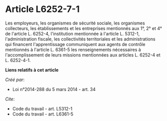 # Article L6252-7-1

Les employeurs, les organismes de sécurité sociale, les organismes collecteurs, les établissements et les entreprises
mentionnés aux 1°, 2° et 4° de l'article L. 6252-4, l'institution mentionnée à l'article L. 5312-1, l'administration fiscale,
les collectivités territoriales et les administrations qui financent l'apprentissage communiquent aux agents de contrôle
mentionnés à l'article L. 6361-5 les renseignements nécessaires à l'accomplissement de leurs missions mentionnées aux
articles L. 6252-4 et L. 6252-4-1.

**Liens relatifs à cet article**

_Créé par_:

  - Loi n°2014-288 du 5 mars 2014 - art. 34

_Cite_:

  - Code du travail - art. L5312-1
  - Code du travail - art. L6361-5
